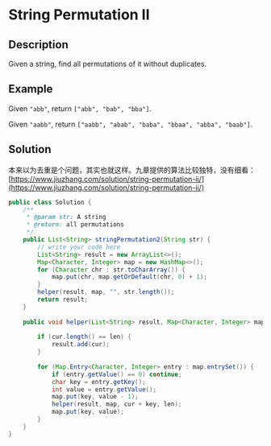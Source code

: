 # String Permutation II

## Description

Given a string, find all permutations of it without duplicates.

## Example

Given `"abb"`, return `["abb", "bab", "bba"]`.

Given `"aabb"`, return `["aabb", "abab", "baba", "bbaa", "abba", "baab"]`.

## Solution

本来以为去重是个问题，其实也就这样。九章提供的算法比较独特，没有细看：[https://www.jiuzhang.com/solution/string-permutation-ii/](https://www.jiuzhang.com/solution/string-permutation-ii/)

```java
public class Solution {
    /**
     * @param str: A string
     * @return: all permutations
     */
    public List<String> stringPermutation2(String str) {
        // write your code here
        List<String> result = new ArrayList<>();
        Map<Character, Integer> map = new HashMap<>();
        for (Character chr : str.toCharArray()) {
            map.put(chr, map.getOrDefault(chr, 0) + 1);
        }
        helper(result, map, "", str.length());
        return result;
    }
    
    public void helper(List<String> result, Map<Character, Integer> map, String cur, int len) {
        
        if (cur.length() == len) {
            result.add(cur);
        }
        
        for (Map.Entry<Character, Integer> entry : map.entrySet()) {
            if (entry.getValue() == 0) continue;
            char key = entry.getKey();
            int value = entry.getValue();
            map.put(key, value - 1);
            helper(result, map, cur + key, len);
            map.put(key, value);
        }
    }
}
```



